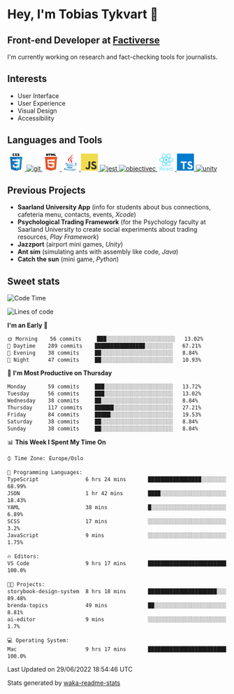 # Hey, I'm Tobias Tykvart 🦉
## Front-end Developer at [Factiverse](https://www.factiverse.no/)

I'm currently working on research and fact-checking tools for journalists.

## Interests

- User Interface
- User Experience
- Visual Design
- Accessibility

## Languages and Tools
<p align="left"> <a href="https://www.w3schools.com/css/" target="_blank" rel="noreferrer"> <img src="https://raw.githubusercontent.com/devicons/devicon/master/icons/css3/css3-original-wordmark.svg" alt="css3" width="40" height="40"/> </a> <a href="https://git-scm.com/" target="_blank" rel="noreferrer"> <img src="https://www.vectorlogo.zone/logos/git-scm/git-scm-icon.svg" alt="git" width="40" height="40"/> </a> <a href="https://www.w3.org/html/" target="_blank" rel="noreferrer"> <img src="https://raw.githubusercontent.com/devicons/devicon/master/icons/html5/html5-original-wordmark.svg" alt="html5" width="40" height="40"/> </a> <a href="https://www.java.com" target="_blank" rel="noreferrer"> <img src="https://raw.githubusercontent.com/devicons/devicon/master/icons/java/java-original.svg" alt="java" width="40" height="40"/> </a> <a href="https://developer.mozilla.org/en-US/docs/Web/JavaScript" target="_blank" rel="noreferrer"> <img src="https://raw.githubusercontent.com/devicons/devicon/master/icons/javascript/javascript-original.svg" alt="javascript" width="40" height="40"/> </a> <a href="https://jestjs.io" target="_blank" rel="noreferrer"> <img src="https://www.vectorlogo.zone/logos/jestjsio/jestjsio-icon.svg" alt="jest" width="40" height="40"/> </a> <a href="https://developer.apple.com/library/archive/documentation/Cocoa/Conceptual/ProgrammingWithObjectiveC/Introduction/Introduction.html" target="_blank" rel="noreferrer"> <img src="https://www.vectorlogo.zone/logos/apple_objectivec/apple_objectivec-icon.svg" alt="objectivec" width="40" height="40"/> </a> <a href="https://reactjs.org/" target="_blank" rel="noreferrer"> <img src="https://raw.githubusercontent.com/devicons/devicon/master/icons/react/react-original-wordmark.svg" alt="react" width="40" height="40"/> </a> <a href="https://www.typescriptlang.org/" target="_blank" rel="noreferrer"> <img src="https://raw.githubusercontent.com/devicons/devicon/master/icons/typescript/typescript-original.svg" alt="typescript" width="40" height="40"/> </a> <a href="https://unity.com/" target="_blank" rel="noreferrer"> <img src="https://www.vectorlogo.zone/logos/unity3d/unity3d-icon.svg" alt="unity" width="40" height="40"/> </a> </p>

## Previous Projects

- **Saarland University App** (info for students about bus connections, cafeteria menu, contacts, events, *Xcode*)
- **Psychological Trading Framework** (for the Psychology faculty at Saarland University to create social experiments about trading resources, *Play Framework*)
- **Jazzport** (airport mini games, *Unity*)
- **Ant sim** (simulating ants with assembly like code, *Java*)
- **Catch the sun** (mini game, *Python*)

## Sweet stats

<!--START_SECTION:waka-->
![Code Time](http://img.shields.io/badge/Code%20Time-0%20secs-blue)

![Lines of code](https://img.shields.io/badge/From%20Hello%20World%20I%27ve%20Written-84%20Thousand%20lines%20of%20code-blue)

**I'm an Early 🐤** 

```text
🌞 Morning    56 commits     ███░░░░░░░░░░░░░░░░░░░░░░   13.02% 
🌆 Daytime    289 commits    ████████████████░░░░░░░░░   67.21% 
🌃 Evening    38 commits     ██░░░░░░░░░░░░░░░░░░░░░░░   8.84% 
🌙 Night      47 commits     ██░░░░░░░░░░░░░░░░░░░░░░░   10.93%

```
📅 **I'm Most Productive on Thursday** 

```text
Monday       59 commits     ███░░░░░░░░░░░░░░░░░░░░░░   13.72% 
Tuesday      56 commits     ███░░░░░░░░░░░░░░░░░░░░░░   13.02% 
Wednesday    38 commits     ██░░░░░░░░░░░░░░░░░░░░░░░   8.84% 
Thursday     117 commits    ██████░░░░░░░░░░░░░░░░░░░   27.21% 
Friday       84 commits     █████░░░░░░░░░░░░░░░░░░░░   19.53% 
Saturday     38 commits     ██░░░░░░░░░░░░░░░░░░░░░░░   8.84% 
Sunday       38 commits     ██░░░░░░░░░░░░░░░░░░░░░░░   8.84%

```


📊 **This Week I Spent My Time On** 

```text
⌚︎ Time Zone: Europe/Oslo

💬 Programming Languages: 
TypeScript               6 hrs 24 mins       █████████████████░░░░░░░░   68.99% 
JSON                     1 hr 42 mins        ████░░░░░░░░░░░░░░░░░░░░░   18.43% 
YAML                     38 mins             █░░░░░░░░░░░░░░░░░░░░░░░░   6.89% 
SCSS                     17 mins             ░░░░░░░░░░░░░░░░░░░░░░░░░   3.2% 
JavaScript               9 mins              ░░░░░░░░░░░░░░░░░░░░░░░░░   1.75%

🔥 Editors: 
VS Code                  9 hrs 17 mins       █████████████████████████   100.0%

🐱‍💻 Projects: 
storybook-design-system  8 hrs 18 mins       ██████████████████████░░░   89.48% 
brenda-topics            49 mins             ██░░░░░░░░░░░░░░░░░░░░░░░   8.81% 
ai-editor                9 mins              ░░░░░░░░░░░░░░░░░░░░░░░░░   1.7%

💻 Operating System: 
Mac                      9 hrs 17 mins       █████████████████████████   100.0%

```


 Last Updated on 29/06/2022 18:54:46 UTC
<!--END_SECTION:waka-->
Stats generated by [waka-readme-stats](https://github.com/anmol098/waka-readme-stats)
